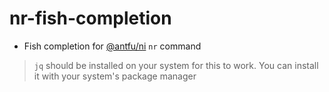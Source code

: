 # nr-fish-completion

- Fish completion for [@antfu/ni](https://github.com/antfu-collective/ni) `nr` command

> `jq` should be installed on your system for this to work. You can install it with your system's package manager




